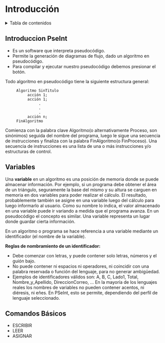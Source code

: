 # Introducción

<!-- TABLA OF CONTENIDOS -->
<details>
  <summary>Tabla de contenidos</summary>
  <ol>
    <li>
      <a href="#Introduccion PseInt">Introduccion PseInt</a>
    </li>
    <li>
      <a href="LeccionBasicos/README.md">Comandos Básicos</a>
    </li>
    <li><a href="LeccionCiclicos/README.md">Comandos Cíclicos</a></li>
  </ol>
</details>

## Introduccion PseInt
- Es un software que interpreta pseudocódigo.
- Permite la generación de diagramas de flujo, dado un algoritmo en pseudocódigo.
- Para compilar y ejecutar nuestro pseudocódigo debemos presionar el botón. 

Todo algoritmo en pseudocódigo tiene la siguiente estructura general:
```
     Algoritmo SinTitulo
          acción 1;
          acción 1;
               .
               .
               .
          acción n;
     FinAlgoritmo
```
Comienza con la palabra clave Algoritmo(o alternativamente Proceso, son sinónimos) seguida del nombre del programa, luego le sigue una secuencia de instrucciones y finaliza con la palabra FinAlgoritmo(o FinProceso). Una secuencia de instrucciones es una lista de una o más instrucciones y/o estructuras de control.

## Variables
Una **variable** en un algoritmo es una posición de memoria donde se puede almacenar información. Por ejemplo, si un programa debe obtener el área de un triángulo, seguramente la base del mismo y su altura se carguen en memoria en dos variables para poder realizar el cálculo. El resultado, probablemente también se asigne en una variable luego del cálculo para luego informarlo al usuario. Como su nombre lo indica, el valor almacenado en una variable puede ir variando a medida que el programa avanza. En un pseudocódigo el concepto es similar. Una variable representa un lugar donde guardar cierta información.

En un algoritmo o programa se hace referencia a una variable mediante un identificador (el nombre de la variable).

**Reglas de nombramiento de un identificador:**
- Debe comenzar con letras, y puede contener solo letras, números y el guión bajo.
- No puede contener ni espacios ni operadores, ni coincidir con una palabra reservada o función del lenguaje, para no generar ambigüedad.
- Ejemplos de identificadores válidos son: A, B, C, Lado1, Total, Nombre_y_Apellido, DireccionCorreo, ... En la mayoría de los lenguajes reales los nombres de variables no pueden contener acentos, ni diéresis, ni eñes. En PSeInt, esto se permite, dependiendo del perfil de lenguaje seleccionado.
## Comandos Básicos
- ESCRIBIR
- LEER
- ASIGNAR



